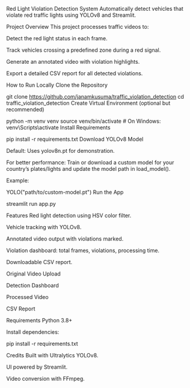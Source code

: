 Red Light Violation Detection System
Automatically detect vehicles that violate red traffic lights using YOLOv8 and Streamlit.

Project Overview
This project processes traffic videos to:

Detect the red light status in each frame.

Track vehicles crossing a predefined zone during a red signal.

Generate an annotated video with violation highlights.

Export a detailed CSV report for all detected violations.

How to Run Locally
Clone the Repository


git clone https://github.com/janamkusuma/traffic_violation_detection
cd traffic_violation_detection
Create Virtual Environment (optional but recommended)


python -m venv venv
source venv/bin/activate  # On Windows: venv\Scripts\activate
Install Requirements


pip install -r requirements.txt
Download YOLOv8 Model

Default: Uses yolov8n.pt for demonstration.

For better performance: Train or download a custom model for your country’s plates/lights and update the model path in load_model().

Example:


YOLO("path/to/custom-model.pt")
Run the App


streamlit run app.py

Features
Red light detection using HSV color filter.

Vehicle tracking with YOLOv8.

Annotated video output with violations marked.

Violation dashboard: total frames, violations, processing time.

Downloadable CSV report.

 
Original Video Upload

Detection Dashboard

Processed Video

CSV Report

Requirements
Python 3.8+

Install dependencies:


pip install -r requirements.txt

Credits
Built with Ultralytics YOLOv8.

UI powered by Streamlit.

Video conversion with FFmpeg.

